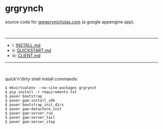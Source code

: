 grgrynch
========

source code for [gregorynicholas.com](http://gregorynicholas.com)
(a google appengine app).

<br />

-----

* i: [INSTALL.md](docs/INSTALL.md)
* ii: [QUICKSTART.md](docs/QUICKSTART.md)
* iii: [CLIENT.md](docs/CLIENT.md)

-----

<br />


quick'n'dirty shell install commands:

    $ mkvirtualenv --no-site-packages grgrynch
    $ pip install -r requirements.txt
    $ paver bootstrap
    $ paver gae:install_sdk
    $ paver bootstrap_init_dirs
    $ paver gae:datastore_init
    $ paver gae:server_run
    $ paver gae:server_tail
    $ paver gae:server_stop
